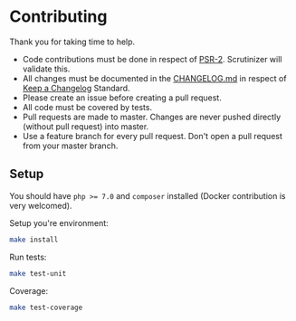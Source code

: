# Contributing

Thank you for taking time to help.

 * Code contributions must be done in respect of [PSR-2](https://github.com/php-fig/fig-standards/blob/master/accepted/PSR-2-coding-style-guide.md). Scrutinizer will validate this.
 * All changes must be documented in the [CHANGELOG.md](https://github.com/gbprod/doctrine-specification-bundle/blob/master/CHANGELOG.md) in respect of [Keep a Changelog](http://keepachangelog.com/) Standard.
 * Please create an issue before creating a pull request.
 * All code must be covered by tests.
 * Pull requests are made to master. Changes are never pushed directly (without pull request) into master.
 * Use a feature branch for every pull request. Don't open a pull request from your master branch.

## Setup

You should have `php >= 7.0` and `composer` installed (Docker contribution is very welcomed).

Setup you're environment:
```bash
make install
```

Run tests:
```bash
make test-unit
```

Coverage:
```bash
make test-coverage
```

